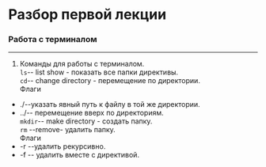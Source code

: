 # Разбор первой лекции
### Работа с терминалом 
***
1. Команды для работы с терминалом.  
`ls`-- list show - показать все папки директивы.  
`cd`-- change directory - перемещение по директории.  
Флаги
* ./--указать явный путь к файлу в той же директории.
* ../-- перемещение вверх по директориям.  
`mkdir`-- make directory - создать папку.  
`rm` --remove- удалить папку.  
Флаги  
* -r --удалить рекурсивно.
* -f -- удалить вместе с директивой.


